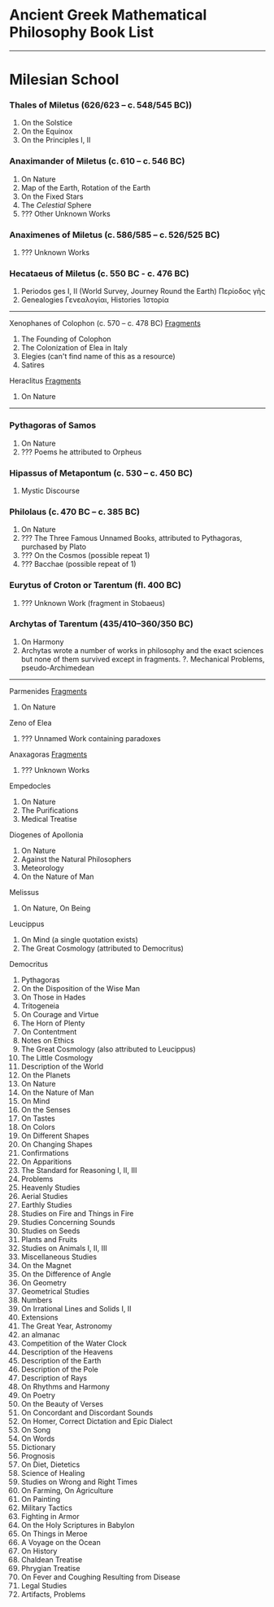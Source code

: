 # Ancient Greek Mathematical Philosophy Book List

---

# Milesian School

### Thales of Miletus (626/623 – c. 548/545 BC))
1. On the Solstice
2. On the Equinox
3. On the Principles I, II

### Anaximander of Miletus (c. 610 – c. 546 BC)
1. On Nature
2. Map of the Earth, Rotation of the Earth 
3. On the Fixed Stars
4. The *Celestial* Sphere
5. ??? Other Unknown Works

### Anaximenes of Miletus (c. 586/585 – c. 526/525 BC)
1. ??? Unknown Works

### Hecataeus of Miletus (c. 550 BC - c. 476 BC)
1. Periodos ges I, II (World Survey, Journey Round the Earth) Περίοδος γῆς
2. Genealogies Γενεαλογίαι, Histories Ἱστορία

---

Xenophanes of Colophon (c. 570 – c. 478 BC) [Fragments](https://en.wikisource.org/wiki/Fragments_of_Xenophanes)
1. The Founding of Colophon
2. The Colonization of Elea in Italy
3. Elegies (can't find name of this as a resource)
4. Satires

Heraclitus [Fragments](https://en.wikisource.org/wiki/Fragments_of_Heraclitus)
1. On Nature

---

### Pythagoras of Samos
1. On Nature
2. ??? Poems he attributed to Orpheus

### Hipassus of Metapontum (c. 530 – c. 450 BC)
1. Mystic Discourse

### Philolaus (c. 470 BC – c. 385 BC)
1. On Nature
2. ??? The Three Famous Unnamed Books, attributed to Pythagoras, purchased by Plato
3. ??? On the Cosmos (possible repeat 1)
4. ??? Bacchae (possible repeat of 1)

### Eurytus of Croton or Tarentum (fl. 400 BC)
1. ??? Unknown Work (fragment in Stobaeus)

### Archytas of Tarentum (435/410–360/350 BC)
1. On Harmony
2. Archytas wrote a number of works in philosophy and the exact sciences but none of them survived except in fragments.
?. Mechanical Problems, pseudo-Archimedean

---

Parmenides [Fragments](https://en.wikisource.org/wiki/Fragments_of_Parmenides)
1. On Nature

Zeno of Elea
1. ??? Unnamed Work containing paradoxes

Anaxagoras [Fragments](https://en.wikisource.org/wiki/Fragments_of_Anaxagoras)
1. ??? Unknown Works

Empedocles
1. On Nature
2. The Purifications
3. Medical Treatise

Diogenes of Apollonia
1. On Nature
2. Against the Natural Philosophers
3. Meteorology
4. On the Nature of Man

Melissus
1. On Nature, On Being


Leucippus
1. On Mind (a single quotation exists)
2. The Great Cosmology (attributed to Democritus)

Democritus
1. Pythagoras
2. On the Disposition of the Wise Man
3. On Those in Hades
4. Tritogeneia
5. On Courage and Virtue
6. The Horn of Plenty
7. On Contentment
8. Notes on Ethics
9. The Great Cosmology (also attributed to Leucippus)
10. The Little Cosmology
11. Description of the World
12. On the Planets
13. On Nature
14. On the Nature of Man
15. On Mind
16. On the Senses
17. On Tastes
18. On Colors
19. On Different Shapes
20. On Changing Shapes
21. Confirmations
22. On Apparitions
23. The Standard for Reasoning I, II, III
24. Problems
25. Heavenly Studies
26. Aerial Studies
27. Earthly Studies
28. Studies on Fire and Things in Fire
29. Studies Concerning Sounds
30. Studies on Seeds
31. Plants and Fruits
32. Studies on Animals I, II, III
33. Miscellaneous Studies
34. On the Magnet
35. On the Difference of Angle
36. On Geometry
37. Geometrical Studies
38. Numbers
39. On Irrational Lines and Solids I, II
40. Extensions
41. The Great Year, Astronomy
42. an almanac
43. Competition of the Water Clock
44. Description of the Heavens
45. Description of the Earth
46. Description of the Pole
47. Description of Rays
48. On Rhythms and Harmony
49. On Poetry
50. On the Beauty of Verses
51. On Concordant and Discordant Sounds
52. On Homer, Correct Dictation and Epic Dialect
53. On Song
54. On Words
55. Dictionary
56. Prognosis
57. On Diet, Dietetics
58. Science of Healing
59. Studies on Wrong and Right Times
60. On Farming, On Agriculture
61. On Painting
62. Military Tactics
63. Fighting in Armor
64. On the Holy Scriptures in Babylon
65. On Things in Meroe
66. A Voyage on the Ocean
67. On History
68. Chaldean Treatise
69. Phrygian Treatise
70. On Fever and Coughing Resulting from Disease
71. Legal Studies
72. Artifacts, Problems




